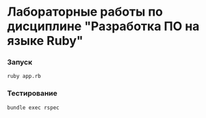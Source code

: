 # Лабораторные работы по дисциплине "Разработка ПО на языке Ruby"

### Запуск

`ruby app.rb`

### Тестирование

`bundle exec rspec`